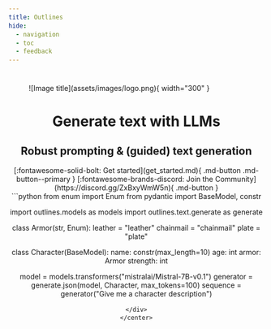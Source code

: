 ```yaml
---
title: Outlines
hide:
  - navigation
  - toc
  - feedback
---
```


#

<figure markdown>
  ![Image title](assets/images/logo.png){ width="300" }
</figure>

<center>
    <h1 class="title">Generate text with LLMs</h1>
    <h2 class="subtitle">Robust prompting & (guided) text generation</h2>
    [:fontawesome-solid-bolt: Get started](get_started.md){ .md-button .md-button--primary }
    [:fontawesome-brands-discord: Join the Community](https://discord.gg/ZxBxyWmW5n){ .md-button }

<div class="index-pre-code">
```python
from enum import Enum
from pydantic import BaseModel, constr

import outlines.models as models
import outlines.text.generate as generate


class Armor(str, Enum):
    leather = "leather"
    chainmail = "chainmail"
    plate = "plate"


class Character(BaseModel):
    name: constr(max_length=10)
    age: int
    armor: Armor
    strength: int


model = models.transformers("mistralai/Mistral-7B-v0.1")
generator = generate.json(model, Character, max_tokens=100)
sequence = generator("Give me a character description")
```
</div>
</center>
